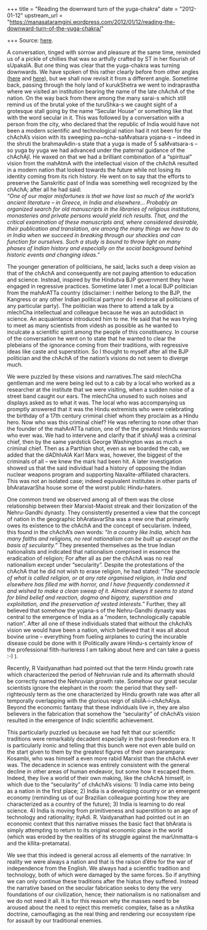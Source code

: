 +++
title = "Reading the downward turn of the yuga-chakra"
date = "2012-01-12"
upstream_url = "https://manasataramgini.wordpress.com/2012/01/12/reading-the-downward-turn-of-the-yuga-chakra/"

+++
Source: [here](https://manasataramgini.wordpress.com/2012/01/12/reading-the-downward-turn-of-the-yuga-chakra/).

A conversation, tinged with sorrow and pleasure at the same time, reminded us of a pickle of chillies that was so artfully crafted by ST in her flourish of sUpakalA. But one thing was clear that the yuga-chakra was turning downwards. We have spoken of this rather clearly before from other angles
([here](https://manasataramgini.wordpress.com/2009/02/27/our-intellectual-tradition-non-existent-decadent-or-congenitally-dilute/)
and [here](https://manasataramgini.wordpress.com/2009/06/19/more-on-the-tragic-failure-of-the-brahma/)), but we shall now revisit it from a different angle. Sometime back, passing through the holy land of kurukShetra we went to indraprastha where we visited an institution bearing the name of the late chAchA of the nation. On the way back from there among the many sarai-s which still remind us of the brutal yoke of the turuShka-s we caught sight of a grotesque stall going by the name “Secular House” or something like that with the word secular in it. This was followed by a conversation with a person from the city, who declared that the republic of India would have not been a modern scientific and technological nation had it not been for the chAchA’s vision with its sweeping pa\~ncha-saMvatsara yojana-s – indeed in the shruti the brahmavAdin-s state that a yuga is made of 5 saMvatsara-s – so yuga by yuga we had advanced under the paternal guidance of the chAchAjI. He waxed on that we had a brilliant combination of a “spiritual” vision from the mahAtmA with the intellectual vision of the chAchA resulted in a modern nation that looked towards the future while not losing its identity coming from its rich history. He went on to say that the efforts to preserve the Sanskritic past of India was something well recognized by the chAchA; after all he had said:  
*“One of our major misfortunes is that we have lost so much of the
world’s ancient literature – in Greece, in India and elsewhere… Probably an organized search for old manuscripts in the libraries of religious institutions, monasteries and private persons would yield rich results. That, and the critical examination of these manuscripts and, where considered desirable, their publication and translation, are among the many things we have to do in India when we succeed in breaking through our shackles and can function for ourselves. Such a study is bound to throw light on many phases of Indian history and especially on the social background behind historic events and changing ideas.”*

The younger generation of politicians, he said, lacks such a deep vision as that of the chAchA and consequently are not paying attention to education and science. Instead, inspired by the Hindutva BJP government they have engaged in regressive practices. Sometime later I met a local BJP politician from the mahArATTa country (disclaimer: I neither belong to the BJP, the Kangress or any other Indian political partynor do I endorse all politicians of any particular party). The politician was there to attend a talk by a mlechCha intellectual and colleague because he was an autodidact in science. An acquaintance introduced him to me. He said that he was trying to meet as many scientists from videsh as possible as he wanted to inculcate a scientific spirit among the people of this constituency. In course of the conversation he went on to state that he wanted to clear the plebeians of the ignorance coming from their traditions, with regressive ideas like caste and superstition. So I thought to myself after all the BJP politician and the chAchA of the nation’s visions do not seem to diverge much.

We were puzzled by these visions and narratives.The said mlechCha gentleman and me were being led out to a cab by a local who worked as a researcher at the institute that we were visiting, when a sudden noise of a street band caught our ears. The mlechCha unused to such noises and displays asked as to what it was. The local who was accompanying us promptly answered that it was the Hindu extremists who were celebrating the birthday of a 17th century criminal chief whom they proclaim as a Hindu hero. Now who was this criminal chief? He was referring to none other than the founder of the mahArATTa nation, one of the the greatest Hindu warriors who ever was. We had to intervene and clarify that if shivAjI was a criminal chief, then by the same yardstick George Washington was as much a criminal chief. Then as a Parthian shot, even as we boarded the cab, we added that the dADhIvAlA Karl Marx was, however, the biggest of the criminals of all – we knew the mark had been hit. A later investigation showed us that the said individual had a history of opposing the Indian nuclear weapons program and supporting Naxalite-affiliated characters. This was not an isolated case; indeed equivalent institutes in other parts of bhAratavarSha house some of the worst public Hindu-haters.

One common trend we observed among all of them was the close relationship between their Marxist-Maoist streak and their lionization of the Nehru-Gandhi dynasty. They consistently presented a view that the concept of nation in the geographic bhAratavarSha was a new one that primarily owes its existence to the chAchA and the concept of secularism. Indeed, this found in the chAchA’s own words: “*In a country like India, which has many faiths and religions, no real nationalism can be built up except on the basis of secularity.*” They presented themselves as the true Indian nationalists and indicated that nationalism comprised in essence the eradication of religion; For after all as per the chAchA was no real nationalism except under “secularity”. Despite the protestations of the chAchA that he did not wish to erase religion, he had stated: “*The spectacle of what is called religion, or at any rate organised religion, in India and elsewhere has filled me with horror, and I have frequently condemned it and wished to make a clean sweep of it. Almost always it seems to stand for blind belief and reaction, dogma and bigotry, superstition and exploitation, and the preservation of vested interests.*” Further, they all believed that somehow the yojana-s of the Nehru-Gandhi dynasty was central to the emergence of India as a “modern, technologically capable nation”. After all one of these individuals stated that without the chAchA’s vision we would have been a nation, which believed that it was all about bovine urine – everything from fueling airplanes to curing the incurable disease could be done with it (Politically aware Hindu-s certainly know of the professional filth-hurleress I am talking about here and can take a guess :-) ).

Recently, R Vaidyanathan had pointed out that the term Hindu growth rate which characterized the period of Nehruvian rule and its aftermath should be correctly named the Nehruvian growth rate. Somehow our great secular scientists ignore the elephant in the room: the period that they self-righteously term as the one characterized by Hindu growth rate was after all temporally overlapping with the glorious reign of silsilA-i-chAchAiya. Beyond the economic fantasy that these individuals live in, they are also believers in the fabrication that somehow the “secularity” of chAchA’s vision resulted in the emergence of Indic scientific achievement.

This particularly puzzled us because we had felt that our scientific traditions were remarkably decadent especially in the post-freedom era. It is particularly ironic and telling that this bunch were not even able build on the start given to them by the greatest figures of their own parampara: Kosambi, who was himself a even more rabid Marxist than the chAchA ever was. The decadence in science was entirely consistent with the general decline in other areas of human endeavor, but some how it escaped them. Indeed, they live a world of their own making, like the chAchA himself, in which due to the “secularity” of chAchA’s visions: 1) India came into being as a nation in the first place; 2) India is a developing country or an emergent economy (reminding us of our Brazilian colleague pointing how they are characterized as a country of the future); 3) India is learning to do real science. 4) India is moving from primitiveness and superstition to an age of technology and rationality; ityAdi. R. Vaidyanathan had pointed out in an economic context that this narrative misses the basic fact that bhArata is simply attempting to return to its original economic place in the world (which was eroded by the realities of its struggle against the marUnmatta-s and the kIlita-pretamata).

We see that this indeed is general across all elements of the narrative: In reality we were always a nation and that is the raison d’être for the war of independence from the English. We always had a scientific tradition and technology, both of which were damaged by the same forces. So if anything we can only continue these traditions after the hiatus they suffered. Instead the narrative based on the secular fabrication seeks to deny the very foundations of our civilization, hence; their nationalism is no nationalism and we do not need it all. It is for this reason why the masses need to be aroused about the need to reject this memetic complex, false as a nAstika doctrine, camouflaging as the real thing and rendering our ecosystem ripe for assault by our traditional enemies.

